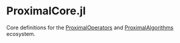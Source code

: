 # ProximalCore.jl

Core definitions for the [ProximalOperators](https://github.com/JuliaFirstOrder/ProximalOperators.jl) and [ProximalAlgorithms](https://github.com/JuliaFirstOrder/ProximalAlgorithms.jl) ecosystem.
